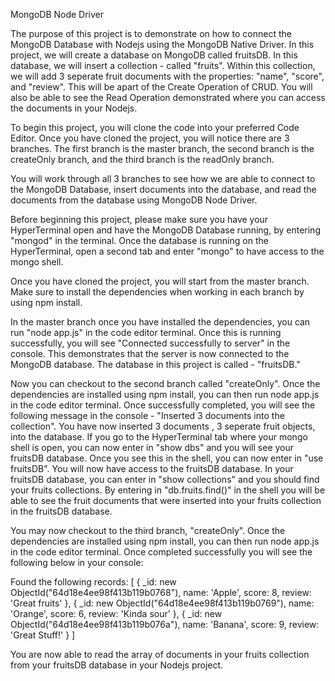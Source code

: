 MongoDB Node Driver


The purpose of this project is to demonstrate on how to connect the MongoDB Database with Nodejs using the MongoDB Native Driver. In this project, we will create a database on MongoDB called fruitsDB. In this database, we will insert a collection - called "fruits". Within this collection, we will add 3 seperate fruit documents with the properties: "name", "score", and "review". This will be apart of the Create Operation of CRUD. You will also be able to see the Read Operation demonstrated where you can access the documents in your Nodejs.

To begin this project, you will clone the code into your preferred Code Editor. Once you have cloned the project, you will notice there are 3 branches. The first branch is the master branch, the second branch is the createOnly branch, and the third branch is the readOnly branch.



You will work through all 3 branches to see how we are able to connect to the MongoDB Database, insert documents into the database, and read the documents from the database using MongoDB Node Driver.

Before beginning this project, please make sure you have your HyperTerminal open and have the MongoDB Database running, by entering "mongod" in the terminal. Once the database is running on the HyperTerminal, open a second tab and enter "mongo" to have access to the mongo shell.

Once you have cloned the project, you will start from the master branch. Make sure to install the dependencies when working in each branch by using npm install. 



In the master branch once you have installed the dependencies, you can run "node app.js" in the code editor terminal. Once this is running successfully, you will see "Connected successfully to server" in the console. This demonstrates that the server is now connected to the MongoDB database. The database in this project is called - "fruitsDB."

Now you can checkout to the second branch called "createOnly". Once the dependencies are installed using npm install, you can then run node app.js in the code editor terminal. Once successfully completed, you will see the following message in the console - "Inserted 3 documents into the collection". You have now inserted 3 documents , 3 seperate fruit objects, into the database. If you go to the HyperTerminal tab where your mongo shell is open, you can now enter in "show dbs" and you will see your fruitsDB database. Once you see this in the shell, you can now enter in "use fruitsDB". You will now have access to the fruitsDB database. In your fruitsDB database, you can enter in "show collections" and you should find your fruits collections. By entering in "db.fruits.find()" in the shell you will be able to see the fruit documents that were inserted into your fruits collection in the fruitsDB database.

You may now checkout to the third branch, "createOnly". Once the dependencies are installed using npm install, you can then run node app.js in the code editor terminal. Once completed successfully you will see the following below in your console: 

Found the following records:
[
  {
    _id: new ObjectId("64d18e4ee98f413b119b0768"),
    name: 'Apple',
    score: 8,
    review: 'Great fruits'
  },
  {
    _id: new ObjectId("64d18e4ee98f413b119b0769"),
    name: 'Orange',
    score: 6,
    review: 'Kinda sour'
  },
  {
    _id: new ObjectId("64d18e4ee98f413b119b076a"),
    name: 'Banana',
    score: 9,
    review: 'Great Stuff!'
  }
]

You are now able to read the array of documents in your fruits collection from your fruitsDB database in your Nodejs project.

